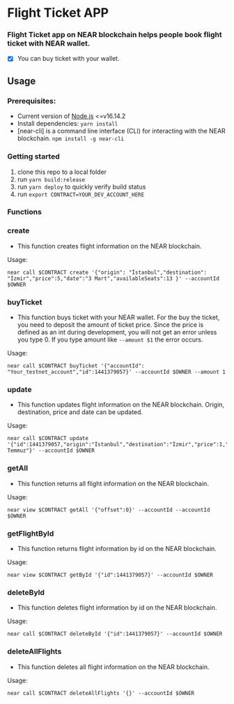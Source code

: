# Flight Ticket APP

### Flight Ticket app on NEAR blockchain helps people book flight ticket with NEAR wallet.
- [x] You can buy ticket with your wallet.

## Usage

### Prerequisites:

- Current version of [Node.js](https://nodejs.org/) <=v16.14.2
- Install dependencies: `yarn install`
- [near-cli] is a command line interface (CLI) for interacting with the NEAR blockchain. ```npm install -g near-cli``` 

### Getting started

1. clone this repo to a local folder
2. run `yarn build:release` 
3. run `yarn deploy` to quickly verify build status
4. run `export CONTRACT=YOUR_DEV_ACCOUNT_HERE` 

### Functions

### **create**<br>

* This function creates flight information on the NEAR blockchain.

Usage:<br>

```
near call $CONTRACT create '{"origin": "İstanbul","destination": "İzmir","price":5,"date":"3 Mart","availableSeats":13 }' --accountId $OWNER
```

### **buyTicket**<br>

* This function buys ticket with your NEAR wallet. For the buy the ticket, you need to deposit the amount of ticket price. 
Since the price is defined as an int during development, you will not get an error unless you type 0.
If you type amount like ```--amount $1``` the error occurs.

Usage:<br>

```
near call $CONTRACT buyTicket '{"accountId": "Your_testnet_account","id":1441379057}' --accountId $OWNER --amount 1
```
### **update**<br>

* This function updates flight information on the NEAR blockchain. Origin, destination, price and date can be updated.

Usage:<br>

```
near call $CONTRACT update '{"id":1441379057,"origin":"İstanbul","destination":"İzmir","price":1,"date":"19 Temmuz"}' --accountId $OWNER
```

### **getAll**<br>

* This function returns all flight information on the NEAR blockchain. 

Usage:<br>

```
near view $CONTRACT getAll '{"offset":0}' --accountId --accountId $OWNER
```

### **getFlightById**<br>

* This function returns flight information by id on the NEAR blockchain.

Usage:<br>

```
near view $CONTRACT getById '{"id":1441379057}' --accountId $OWNER
```

### **deleteById**<br>

* This function deletes flight information by id on the NEAR blockchain.

Usage:<br>

```
near call $CONTRACT deleteById '{"id":1441379057}' --accountId $OWNER
```

### **deleteAllFlights**<br>

* This function deletes all flight information on the NEAR blockchain.

Usage:<br>

```
near call $CONTRACT deleteAllFlights '{}' --accountId $OWNER
```
